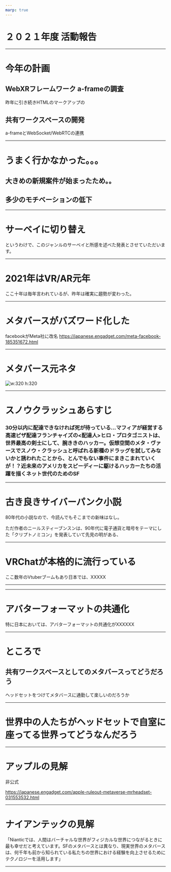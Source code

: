 ```yaml
---
marp: true
---
```


# ２０２１年度 活動報告

-----

# 今年の計画

## WebXRフレームワーク a-frameの調査

昨年に引き続きHTMLのマークアップの

## 共有ワークスペースの開発

a-frameとWebSocket/WebRTCの連携

---- 
# うまく行かなかった。。。

## 大きめの新規案件が始まったため。。


## 多少のモチベーションの低下



--- 
# サーベイに切り替え

というわけで、このジャンルのサーベイと所感を述べた発表とさせていただいます。

----

# 2021年はVR/AR元年

ここ十年は毎年言われているが、昨年は確実に趨勢が変わった。


---


# メタバースがバズワード化した

facebookがMeta社に改名
https://japanese.engadget.com/meta-facebook-185351672.html



---
# メタバース元ネタ

![w:320 h:320](https://www.moguravr.com/wp-content/uploads/2015/12/image201512120118091.jpg)

----

# スノウクラッシュあらすじ

### 30分以内に配達できなければ死が待っている…マフィアが経営する高速ピザ配達フランチャイズの<配達人>ヒロ・プロタゴニストは、世界最高の剣士にして、腕ききのハッカー。仮想空間のメタ・ヴァースでスノウ・クラッシュと呼ばれる新種のドラッグを試してみないかと誘われたことから、とんでもない事件にまきこまれていくが！？近未来のアメリカをスピーディーに駆けるハッカーたちの活躍を描くネット世代のためのSF


----

# 古き良きサイバーパンク小説

80年代の小説なので、今読んでもそこまでの新味はなし。


ただ作者のニールスティーブンスンは、90年代に電子通貨と暗号をテーマにした「クリプトノミコン」を発表していて先見の明がある、
 
----

# VRChatが本格的に流行っている

ここ数年のVtuberブームもあり日本では、XXXXX

----

---- 

# アバターフォーマットの共通化

特に日本においては、アバターフォーマットの共通化がXXXXXX

----

# ところで

## 共有ワークスペースとしてのメタバースってどうだろう

ヘッドセットをつけてメタバースに通勤して楽しいのだろうか

---- 

# 世界中の人たちがヘッドセットで自室に座ってる世界ってどうなんだろう

--- 


# アップルの見解 

非公式

https://japanese.engadget.com/apple-ruleout-metaverse-mrheadset-031553532.html


---

# ナイアンテックの見解

「Nianticでは、人間はバーチャルな世界がフィジカルな世界につながるときに最も幸せだと考えています。SFのメタバースとは異なり、現実世界のメタバースは、何千年も前から知られている私たちの世界における経験を向上させるためにテクノロジーを活用します」


----- 